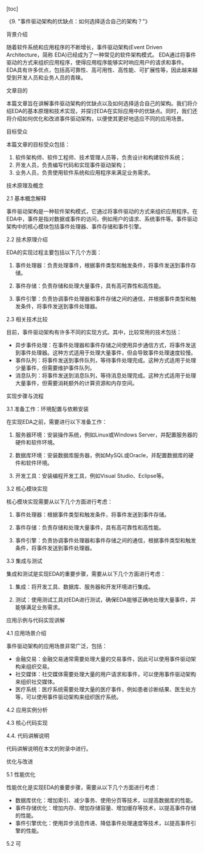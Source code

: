 
[toc]                    
                
                
《9. "事件驱动架构的优缺点：如何选择适合自己的架构？"》

背景介绍

随着软件系统和应用程序的不断增长，事件驱动架构(Event Driven Architecture，简称 EDA)已经成为了一种常见的软件架构模式。 EDA通过将事件驱动的方式来组织应用程序，使得应用程序能够实时响应用户的请求和事件。 EDA具有许多优点，包括高可靠性、高可用性、高性能、可扩展性等，因此越来越受到开发人员和业务人员的青睐。

文章目的

本篇文章旨在讲解事件驱动架构的优缺点以及如何选择适合自己的架构。我们将介绍EDA的基本原理和技术实现，并探讨EDA在实际应用中的优缺点。同时，我们还将介绍如何优化和改进事件驱动架构，以便使其更好地适应不同的应用场景。

目标受众

本篇文章的目标受众包括：

1. 软件架构师、软件工程师、技术管理人员等，负责设计和构建软件系统；
2. 开发人员，负责编写代码和实现事件驱动架构；
3. 业务人员，负责使用软件系统和应用程序来满足业务需求。

技术原理及概念

2.1 基本概念解释

事件驱动架构是一种软件架构模式，它通过将事件驱动的方式来组织应用程序。在EDA中，事件是指对数据或事件的访问，例如用户的请求、系统事件等。事件驱动架构中的核心模块包括事件处理器、事件存储和事件引擎。

2.2 技术原理介绍

EDA的实现过程主要包括以下几个方面：

1. 事件处理器：负责处理事件，根据事件类型和触发条件，将事件发送到事件存储。

2. 事件存储：负责存储和处理大量事件，具有高可靠性和高性能。

3. 事件引擎：负责协调事件处理器和事件存储之间的通信，并根据事件类型和触发条件，将事件发送到事件处理器。

2.3 相关技术比较

目前，事件驱动架构有许多不同的实现方式。其中，比较常用的技术包括：

* 异步事件处理：在事件处理器和事件存储之间使用异步通信方式，将事件发送到事件处理器。这种方式适用于处理大量事件，但会导致事件处理速度较慢。
* 事件队列：将事件发送到事件队列，等待事件处理完成。这种方式适用于处理少量事件，但需要维护事件队列。
* 消息队列：将事件发送到消息队列，等待消息处理完成。这种方式适用于处理大量事件，但需要消耗额外的计算资源和内存空间。

实现步骤与流程

3.1 准备工作：环境配置与依赖安装

在实现EDA之前，需要进行以下准备工作：

1. 服务器环境：安装操作系统，例如Linux或Windows Server，并配置服务器的硬件和软件环境。

2. 数据库环境：安装数据库服务器，例如MySQL或Oracle，并配置数据库的硬件和软件环境。

3. 开发工具：安装编程开发工具，例如Visual Studio、Eclipse等。

3.2 核心模块实现

核心模块实现需要从以下几个方面进行考虑：

1. 事件处理器：根据事件类型和触发条件，将事件发送到事件存储。

2. 事件存储：负责存储和处理大量事件，具有高可靠性和高性能。

3. 事件引擎：负责协调事件处理器和事件存储之间的通信，根据事件类型和触发条件，将事件发送到事件处理器。

3.3 集成与测试

集成和测试是实现EDA的重要步骤，需要从以下几个方面进行考虑：

1. 集成：将开发工具、数据库、服务器和开发环境进行集成。

2. 测试：使用测试工具对EDA进行测试，确保EDA能够正确地处理大量事件，并能够满足业务需求。

应用示例与代码实现讲解

4.1 应用场景介绍

事件驱动架构的应用场景非常广泛，包括：

* 金融交易：金融交易通常需要处理大量的交易事件，因此可以使用事件驱动架构来组织交易。
* 社交媒体：社交媒体需要处理大量的用户请求和事件，可以使用事件驱动架构来组织社交媒体。
* 医疗系统：医疗系统需要处理大量的医疗事件，例如患者诊断结果、医生处方等，可以使用事件驱动架构来组织医疗系统。

4.2 应用实例分析

4.3 核心代码实现

4.4. 代码讲解说明

代码讲解说明在本文的附录中进行。

优化与改进

5.1 性能优化

性能优化是实现EDA的重要步骤，需要从以下几个方面进行考虑：

* 数据库优化：增加索引、减少事务、使用分页等技术，以提高数据库的性能。
* 事件存储优化：增加内存、增加存储容量、增加缓存等技术，以提高事件存储的性能。
* 事件引擎优化：使用异步消息传递、降低事件处理速度等技术，以提高事件引擎的性能。

5.2 可

